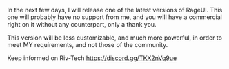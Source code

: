 In the next few days, I will release one of the latest versions of RageUI. This one will probably have no support from me, and you will have a commercial right on it without any counterpart, only a thank you.

This version will be less customizable, and much more powerful, in order to meet MY requirements, and not those of the community.

Keep informed on Riv-Tech https://discord.gg/TKX2nVq9ue
